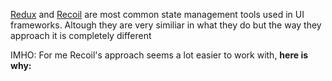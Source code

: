 [Redux](https://redux.js.org/introduction/core-concepts) and [Recoil](https://recoiljs.org/docs/introduction/core-concepts) are most common state management tools used in UI frameworks. Altough they are very similiar in what they do but the way they approach it is completely different

IMHO: For me Recoil's approach seems a lot easier to work with, __here is why:__ 
